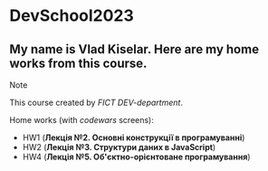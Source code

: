 # DevSchool2023
## My name is Vlad Kiselar. Here are my home works from this course.

> [!NOTE]
> This course created by *FICT DEV-department*.

Home works (with *codewars* screens):
+ HW1 (**Лекція №2. Основні конструкції в програмуванні**)
+ HW2 (**Лекція №3. Структури даних в JavaScript**)
+ HW4 (**Лекція №5. Об'єктно-орієнтоване програмування**)
